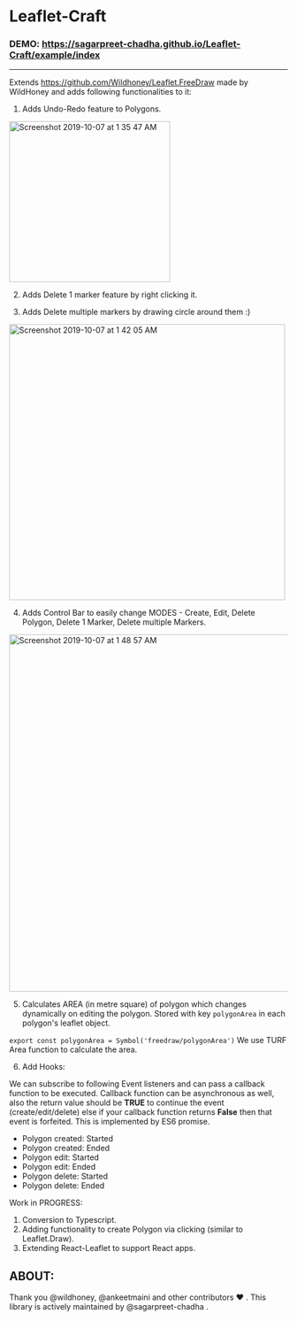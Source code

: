 # Leaflet-Craft 

### DEMO: https://sagarpreet-chadha.github.io/Leaflet-Craft/example/index

----

Extends https://github.com/Wildhoney/Leaflet.FreeDraw made by WildHoney and adds following functionalities to it:

1. Adds Undo-Redo feature to Polygons.

<img width="291" alt="Screenshot 2019-10-07 at 1 35 47 AM" src="https://user-images.githubusercontent.com/14952645/66275099-ebcdf480-e8a2-11e9-8b19-3b2654e1c1c7.png">

2. Adds Delete 1 marker feature by right clicking it.

3. Adds Delete multiple markers by drawing circle around them :)

<img width="499" alt="Screenshot 2019-10-07 at 1 42 05 AM" src="https://user-images.githubusercontent.com/14952645/66275181-c7264c80-e8a3-11e9-854c-6e7833449fba.png">


4. Adds Control Bar to easily change MODES - Create, Edit, Delete Polygon, Delete 1 Marker, Delete multiple Markers.


<img width="646" alt="Screenshot 2019-10-07 at 1 48 57 AM" src="https://user-images.githubusercontent.com/14952645/66275285-a7dbef00-e8a4-11e9-80ff-5c1dc2193efb.png">


5. Calculates AREA (in metre square) of polygon which changes dynamically on editing the polygon. Stored with key `polygonArea` in each polygon's leaflet object. 

`export const polygonArea = Symbol('freedraw/polygonArea')`
We use TURF Area function to calculate the area.

6. Add Hooks:

We can subscribe to following Event listeners and can pass a callback function to be executed. Callback function can be asynchronous as well, also the return value should be **TRUE** to continue the event (create/edit/delete) else if your callback function returns **False** then that event is forfeited. 
This is implemented by ES6 promise.

* Polygon created: Started
* Polygon created: Ended
* Polygon edit: Started
* Polygon edit: Ended
* Polygon delete: Started
* Polygon delete: Ended


Work in PROGRESS: 

1. Conversion to Typescript.
2. Adding functionality to create Polygon via clicking (similar to Leaflet.Draw).
3. Extending React-Leaflet to support React apps.



## ABOUT: 

Thank you @wildhoney, @ankeetmaini and other contributors :heart: . This library is actively maintained by @sagarpreet-chadha .

